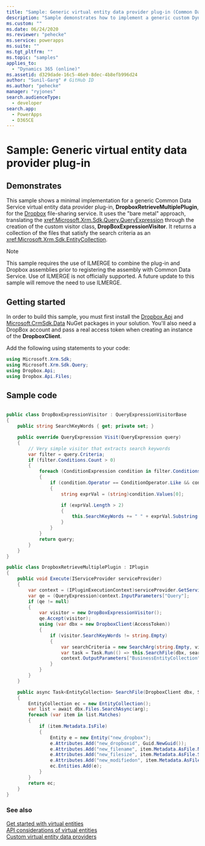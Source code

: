 ```yaml
---
title: "Sample: Generic virtual entity data provider plug-in (Common Data Service) | Microsoft Docs"
description: "Sample demonstrates how to implement a generic custom Dynamics 365 virtual entity plug-in."
ms.custom: ""
ms.date: 06/24/2020
ms.reviewer: "pehecke"
ms.service: powerapps
ms.suite: ""
ms.tgt_pltfrm: ""
ms.topic: "samples"
applies_to: 
  - "Dynamics 365 (online)"
ms.assetid: d329dade-16c5-46e9-8dec-4b8efb996d24
author: "Sunil-Garg" # GitHub ID
ms.author: "pehecke"
manager: "ryjones"
search.audienceType: 
  - developer
search.app: 
  - PowerApps
  - D365CE
---
```


# Sample: Generic virtual entity data provider plug-in

## Demonstrates

This sample shows a minimal implementation for a generic Common Data Service virtual entity data provider plug-in, **DropboxRetrieveMultiplePlugin**, for the [Dropbox](https://www.dropbox.com/) file-sharing service. It uses the "bare metal" approach, translating the <xref:Microsoft.Xrm.Sdk.Query.QueryExpression> through the creation of the custom visitor class, **DropBoxExpressionVisitor**. It returns a collection of the files that satisfy the search criteria as an <xref:Microsoft.Xrm.Sdk.EntityCollection>. 

> [!NOTE]
> This sample requires the use of ILMERGE to combine the plug-in and Dropbox assemblies prior to registering the assembly with Common Data Service. Use of ILMERGE is not officially supported. A future update to this sample will remove the need to use ILMERGE. 

## Getting started

In order to build this sample, you must first install the [Dropbox.Api](https://www.nuget.org/packages/Dropbox.Api/) and [Microsoft.CrmSdk.Data](https://www.nuget.org/packages/Microsoft.CrmSdk.Data/) NuGet packages in your solution.  You'll also need a DropBox account and pass a real access token when creating an instance of the **DropboxClient**.

Add the following using statements to your code:

```csharp
using Microsoft.Xrm.Sdk;
using Microsoft.Xrm.Sdk.Query;
using Dropbox.Api;
using Dropbox.Api.Files;
```

## Sample code  

```csharp  

public class DropBoxExpressionVisitor : QueryExpressionVisitorBase
{
    public string SearchKeyWords { get; private set; }

    public override QueryExpression Visit(QueryExpression query)
    {
        // Very simple visitor that extracts search keywords
        var filter = query.Criteria;
        if (filter.Conditions.Count > 0)
        {
            foreach (ConditionExpression condition in filter.Conditions)
            {
                if (condition.Operator == ConditionOperator.Like && condition.Values.Count > 0)
                {
                    string exprVal = (string)condition.Values[0];

                    if (exprVal.Length > 2)
                    {
                        this.SearchKeyWords += " " + exprVal.Substring(1, exprVal.Length - 2);
                    }
                }
            }
            return query;
        }
    }
}

public class DropboxRetrieveMultiplePlugin : IPlugin
{
    public void Execute(IServiceProvider serviceProvider)
    {
        var context = (IPluginExecutionContext)serviceProvider.GetService(typeof(IPluginExecutionContext));
        var qe = (QueryExpression)context.InputParameters["Query"];
        if (qe != null)
        {
            var visitor = new DropBoxExpressionVisitor();
            qe.Accept(visitor);
            using (var dbx = new DropboxClient(AccessToken))
            {
                if (visitor.SearchKeyWords != string.Empty)
                {
                    var searchCriteria = new SearchArg(string.Empty, visitor.SearchKeyWords);
                    var task = Task.Run(() => this.SearchFile(dbx, searchCriteria));
                    context.OutputParameters["BusinessEntityCollection"] = task.Result;
                }
            }
        }
    }

    public async Task<EntityCollection> SearchFile(DropboxClient dbx, SearchArg arg)
    {
        EntityCollection ec = new EntityCollection();
        var list = await dbx.Files.SearchAsync(arg);
        foreach (var item in list.Matches)
        {
            if (item.Metadata.IsFile)
            {
                Entity e = new Entity("new_dropbox");
                e.Attributes.Add("new_dropboxid", Guid.NewGuid());
                e.Attributes.Add("new_filename", item.Metadata.AsFile.Name);
                e.Attributes.Add("new_filesize", item.Metadata.AsFile.Size);
                e.Attributes.Add("new_modifiedon", item.Metadata.AsFile.ServerModified);
                ec.Entities.Add(e);
            }
        }
        return ec;
    }
}

``` 

### See also

[Get started with virtual entities](get-started-ve.md)<br />
[API considerations of virtual entities](api-considerations-ve.md)<br />
[Custom virtual entity data providers](custom-ve-data-providers.md)
